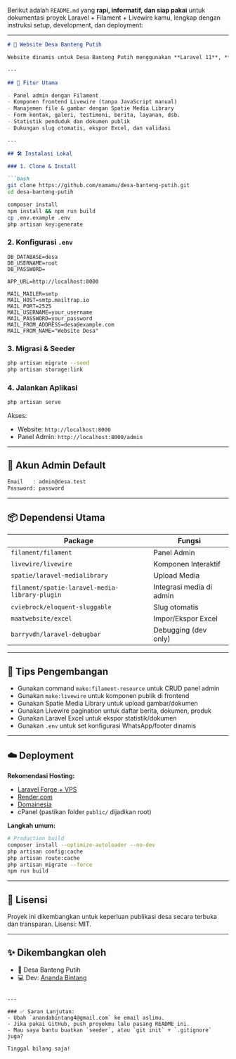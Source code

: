 Berikut adalah `README.md` yang **rapi, informatif, dan siap pakai** untuk dokumentasi proyek Laravel + Filament + Livewire kamu, lengkap dengan instruksi setup, development, dan deployment:

---

````md
# 🌾 Website Desa Banteng Putih

Website dinamis untuk Desa Banteng Putih menggunakan **Laravel 11**, **Filament v3**, **Livewire v3**, dan integrasi **Spatie Media Library**. Mendukung panel admin, form interaktif, pengelolaan konten dinamis (produk, berita, layanan, dll), dan siap untuk deployment.

---

## 🚀 Fitur Utama

- Panel admin dengan Filament
- Komponen frontend Livewire (tanpa JavaScript manual)
- Manajemen file & gambar dengan Spatie Media Library
- Form kontak, galeri, testimoni, berita, layanan, dsb.
- Statistik penduduk dan dokumen publik
- Dukungan slug otomatis, ekspor Excel, dan validasi

---

## 🛠️ Instalasi Lokal

### 1. Clone & Install

```bash
git clone https://github.com/namamu/desa-banteng-putih.git
cd desa-banteng-putih

composer install
npm install && npm run build
cp .env.example .env
php artisan key:generate
````

### 2. Konfigurasi `.env`

```env
DB_DATABASE=desa
DB_USERNAME=root
DB_PASSWORD=

APP_URL=http://localhost:8000

MAIL_MAILER=smtp
MAIL_HOST=smtp.mailtrap.io
MAIL_PORT=2525
MAIL_USERNAME=your_username
MAIL_PASSWORD=your_password
MAIL_FROM_ADDRESS=desa@example.com
MAIL_FROM_NAME="Website Desa"
```

### 3. Migrasi & Seeder

```bash
php artisan migrate --seed
php artisan storage:link
```

### 4. Jalankan Aplikasi

```bash
php artisan serve
```

Akses:

* Website: `http://localhost:8000`
* Panel Admin: `http://localhost:8000/admin`

---

## 🔐 Akun Admin Default

```txt
Email   : admin@desa.test
Password: password
```

---

## 📦 Dependensi Utama

| Package                                        | Fungsi                   |
| ---------------------------------------------- | ------------------------ |
| `filament/filament`                            | Panel Admin              |
| `livewire/livewire`                            | Komponen Interaktif      |
| `spatie/laravel-medialibrary`                  | Upload Media             |
| `filament/spatie-laravel-media-library-plugin` | Integrasi media di admin |
| `cviebrock/eloquent-sluggable`                 | Slug otomatis            |
| `maatwebsite/excel`                            | Impor/Ekspor Excel       |
| `barryvdh/laravel-debugbar`                    | Debugging (dev only)     |

---

## 🧪 Tips Pengembangan

* Gunakan command `make:filament-resource` untuk CRUD panel admin
* Gunakan `make:livewire` untuk komponen publik di frontend
* Gunakan Spatie Media Library untuk upload gambar/dokumen
* Gunakan Livewire pagination untuk daftar berita, dokumen, produk
* Gunakan Laravel Excel untuk ekspor statistik/dokumen
* Gunakan `.env` untuk set konfigurasi WhatsApp/footer dinamis

---

## ☁️ Deployment

**Rekomendasi Hosting:**

* [Laravel Forge + VPS](https://forge.laravel.com/)
* [Render.com](https://render.com/)
* [Domainesia](https://domainesia.com/)
* cPanel (pastikan folder `public/` dijadikan root)

**Langkah umum:**

```bash
# Production build
composer install --optimize-autoloader --no-dev
php artisan config:cache
php artisan route:cache
php artisan migrate --force
npm run build
```

---

## 📎 Lisensi

Proyek ini dikembangkan untuk keperluan publikasi desa secara terbuka dan transparan.
Lisensi: MIT.

---

## ✨ Dikembangkan oleh

* 📍 Desa Banteng Putih
* 💻 Dev: [Ananda Bintang](mailto:anandabintang4@gmail.com)

```

---

### ✅ Saran Lanjutan:
- Ubah `anandabintang4@gmail.com` ke email aslimu.
- Jika pakai GitHub, push proyekmu lalu pasang README ini.
- Mau saya bantu buatkan `seeder`, atau `git init` + `.gitignore` juga?

Tinggal bilang saja!
```
